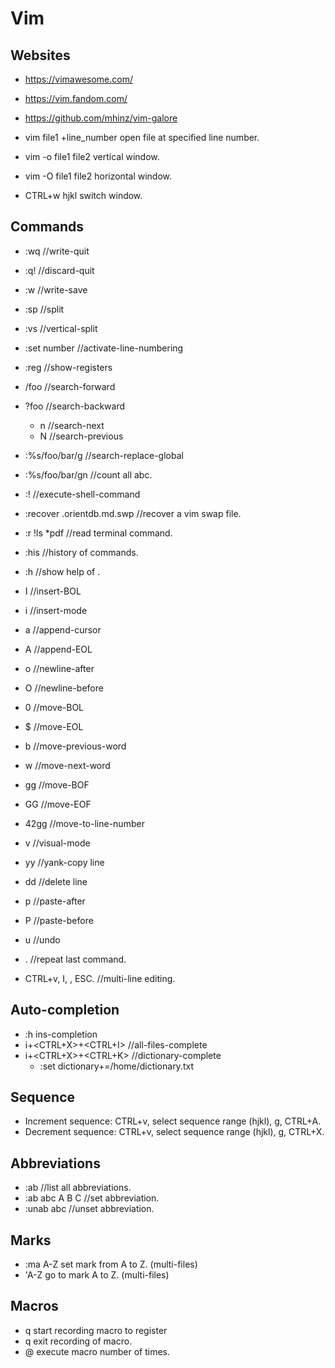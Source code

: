 # Vim
## Websites
* <https://vimawesome.com/>
* <https://vim.fandom.com/>
* <https://github.com/mhinz/vim-galore>

* vim file1 +line_number		open file at specified line number.
* vim -o file1 file2		vertical window.
* vim -O file1 file2		horizontal window.
* CTRL+w hjkl			switch window.


## Commands
* :wq //write-quit
* :q! //discard-quit
* :w //write-save
* :sp //split
* :vs //vertical-split
* :set number //activate-line-numbering
* :reg //show-registers
* /foo //search-forward
* ?foo //search-backward
	* n //search-next
	* N //search-previous
* :%s/foo/bar/g //search-replace-global
* :%s/foo/bar/gn //count all abc.
* :!<command> //execute-shell-command
* :recover .orientdb.md.swp //recover a vim swap file.
* :r !ls *pdf		//read terminal command.
* :his			//history of commands.
* :h <string>		//show help of <string>.


* I //insert-BOL
* i //insert-mode
* a //append-cursor
* A //append-EOL
* o //newline-after
* O //newline-before

* 0 //move-BOL
* $ //move-EOL
* b //move-previous-word
* w //move-next-word
* gg //move-BOF
* GG //move-EOF
* 42gg //move-to-line-number

* v //visual-mode
* yy //yank-copy line
* dd //delete line
* p //paste-after
* P //paste-before
* u //undo
* . //repeat last command.
* CTRL+v, I, <string>, ESC.	//multi-line editing.


## Auto-completion
* :h ins-completion
* i+<CTRL+X>+<CTRL+I> //all-files-complete
* i+<CTRL+X>+<CTRL+K> //dictionary-complete
	* :set dictionary+=/home/dictionary.txt

## Sequence
* Increment sequence: CTRL+v, select sequence range (hjkl), g, CTRL+A.
* Decrement sequence: CTRL+v, select sequence range (hjkl), g, CTRL+X.

## Abbreviations
* :ab			//list all abbreviations.
* :ab abc A B C		//set abbreviation.
* :unab abc		//unset abbreviation.

## Marks
* :ma A-Z					set mark from A to Z. (multi-files)
* 'A-Z					go to mark A to Z. (multi-files)

## Macros
* q<a-z>					start recording macro to register <a-z>
* q						exit recording of macro.
* <n>@<a-z>				execute macro <a-z> <n> number of times.



